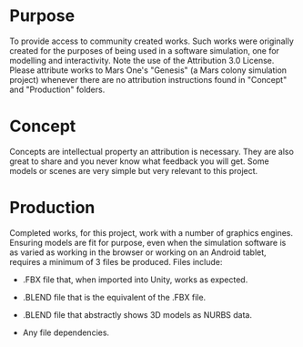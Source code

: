 # Purpose

To provide access to community created works. Such works were originally created for the purposes of being used in a software simulation, one for modelling and interactivity. Note the use of the Attribution 3.0 License. Please attribute works to Mars One's "Genesis" (a Mars colony simulation project) whenever there are no attribution instructions found in "Concept" and "Production" folders.

# Concept

Concepts are intellectual property an attribution is necessary. They are also great to share and you never know what feedback you will get. Some models or scenes are very simple but very relevant to this project. 

# Production

Completed works, for this project, work with a number of graphics engines. Ensuring models are fit for purpose, even when the simulation software is as varied as working in the browser or working on an Android tablet, requires a minimum of 3 files be produced. Files include:

* .FBX file that, when imported into Unity, works as expected.

* .BLEND file that is the equivalent of the .FBX file.

* .BLEND file that abstractly shows 3D models as NURBS data.

* Any file dependencies.